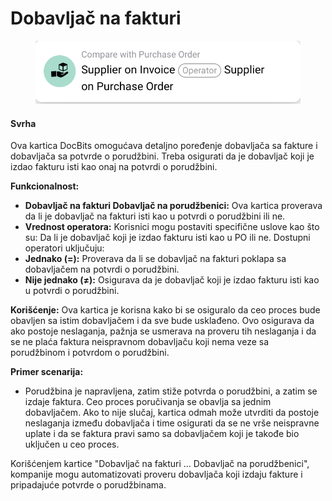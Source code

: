 # Dobavljač na fakturi

<figure><img src="../../../.gitbook/assets/image (1) (1).png" alt=""><figcaption></figcaption></figure>

#### **Svrha**

Ova kartica DocBits omogućava detaljno poređenje dobavljača sa fakture i dobavljača sa potvrde o porudžbini. Treba osigurati da je dobavljač koji je izdao fakturu isti kao onaj na potvrdi o porudžbini.

**Funkcionalnost:**

* **Dobavljač na fakturi Dobavljač na porudžbenici:** Ova kartica proverava da li je dobavljač na fakturi isti kao u potvrdi o porudžbini ili ne.
* **Vrednost operatora:** Korisnici mogu postaviti specifične uslove kao što su: Da li je dobavljač koji je izdao fakturu isti kao u PO ili ne. Dostupni operatori uključuju:
* **Jednako (=):** Proverava da li se dobavljač na fakturi poklapa sa dobavljačem na potvrdi o porudžbini.
* **Nije jednako (≠):** Osigurava da je dobavljač koji je izdao fakturu isti kao u potvrdi o porudžbini.

**Korišćenje:** Ova kartica je korisna kako bi se osiguralo da ceo proces bude obavljen sa istim dobavljačem i da sve bude usklađeno. Ovo osigurava da ako postoje neslaganja, pažnja se usmerava na proveru tih neslaganja i da se ne plaća faktura neispravnom dobavljaču koji nema veze sa porudžbinom i potvrdom o porudžbini.

**Primer scenarija:**

* Porudžbina je napravljena, zatim stiže potvrda o porudžbini, a zatim se izdaje faktura. Ceo proces poručivanja se obavlja sa jednim dobavljačem. Ako to nije slučaj, kartica odmah može utvrditi da postoje neslaganja između dobavljača i time osigurati da se ne vrše neispravne uplate i da se faktura pravi samo sa dobavljačem koji je takođe bio uključen u ceo proces.

Korišćenjem kartice "Dobavljač na fakturi ... Dobavljač na porudžbenici", kompanije mogu automatizovati proveru dobavljača koji izdaju fakture i pripadajuće potvrde o porudžbinama.
